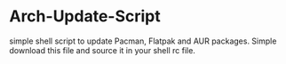 # Arch-Update-Script
simple shell script to update Pacman, Flatpak and AUR packages. 
Simple download this file and source it in your shell rc file.
